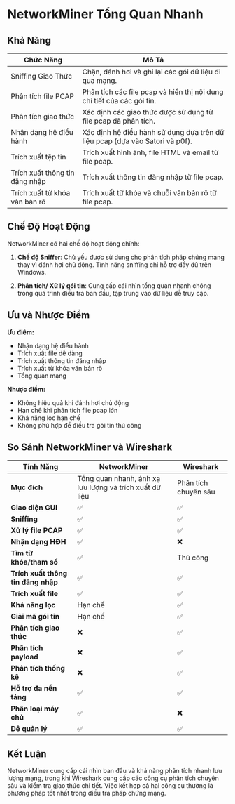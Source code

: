 # NetworkMiner Tổng Quan Nhanh

## Khả Năng

| **Chức Năng**                  | **Mô Tả**                                                                 |
|-------------------------------|---------------------------------------------------------------------------|
| Sniffing Giao Thức            | Chặn, đánh hơi và ghi lại các gói dữ liệu đi qua mạng.                   |
| Phân tích file PCAP           | Phân tích các file pcap và hiển thị nội dung chi tiết của các gói tin.   |
| Phân tích giao thức           | Xác định các giao thức được sử dụng từ file pcap đã phân tích.           |
| Nhận dạng hệ điều hành        | Xác định hệ điều hành sử dụng dựa trên dữ liệu pcap (dựa vào Satori và p0f). |
| Trích xuất tệp tin            | Trích xuất hình ảnh, file HTML và email từ file pcap.                     |
| Trích xuất thông tin đăng nhập| Trích xuất thông tin đăng nhập từ file pcap.                              |
| Trích xuất từ khóa văn bản rõ | Trích xuất từ khóa và chuỗi văn bản rõ từ file pcap.                      |

## Chế Độ Hoạt Động

NetworkMiner có hai chế độ hoạt động chính:

1. **Chế độ Sniffer**: Chủ yếu được sử dụng cho phân tích pháp chứng mạng thay vì đánh hơi chủ động. Tính năng sniffing chỉ hỗ trợ đầy đủ trên Windows.

2. **Phân tích/ Xử lý gói tin**: Cung cấp cái nhìn tổng quan nhanh chóng trong quá trình điều tra ban đầu, tập trung vào dữ liệu dễ truy cập.

## Ưu và Nhược Điểm

**Ưu điểm:**
- Nhận dạng hệ điều hành
- Trích xuất file dễ dàng
- Trích xuất thông tin đăng nhập
- Trích xuất từ khóa văn bản rõ
- Tổng quan mạng

**Nhược điểm:**
- Không hiệu quả khi đánh hơi chủ động
- Hạn chế khi phân tích file pcap lớn
- Khả năng lọc hạn chế
- Không phù hợp để điều tra gói tin thủ công

## So Sánh NetworkMiner và Wireshark

| **Tính Năng**                 | **NetworkMiner**                                         | **Wireshark**                             |
|-------------------------------|----------------------------------------------------------|-------------------------------------------|
| **Mục đích**                  | Tổng quan nhanh, ánh xạ lưu lượng và trích xuất dữ liệu  | Phân tích chuyên sâu                       |
| **Giao diện GUI**             | ✅                                                       | ✅                                         |
| **Sniffing**                  | ✅                                                       | ✅                                         |
| **Xử lý file PCAP**           | ✅                                                       | ✅                                         |
| **Nhận dạng HĐH**             | ✅                                                       | ❌                                         |
| **Tìm từ khóa/tham số**       | ✅                                                       | Thủ công                                  |
| **Trích xuất thông tin đăng nhập** | ✅                                               | ✅                                         |
| **Trích xuất file**           | ✅                                                       | ✅                                         |
| **Khả năng lọc**              | Hạn chế                                                  | ✅                                         |
| **Giải mã gói tin**           | Hạn chế                                                  | ✅                                         |
| **Phân tích giao thức**       | ❌                                                       | ✅                                         |
| **Phân tích payload**         | ❌                                                       | ✅                                         |
| **Phân tích thống kê**        | ❌                                                       | ✅                                         |
| **Hỗ trợ đa nền tảng**        | ✅                                                       | ✅                                         |
| **Phân loại máy chủ**         | ✅                                                       | ❌                                         |
| **Dễ quản lý**                | ✅                                                       | ✅                                         |

## Kết Luận

NetworkMiner cung cấp cái nhìn ban đầu và khả năng phân tích nhanh lưu lượng mạng, trong khi Wireshark cung cấp các công cụ phân tích chuyên sâu và kiểm tra giao thức chi tiết. Việc kết hợp cả hai công cụ thường là phương pháp tốt nhất trong điều tra pháp chứng mạng.

